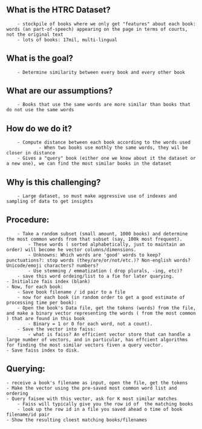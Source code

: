## What is the HTRC Dataset?
        - stockpile of books where we only get "features" about each book: words (an part-of-speech) appearing on the page in terms of courts, not the original text
        - lots of books: 17mil, multi-lingual

## What is the goal?
        - Determine similarity between every book and every other book


## What are our assumptions?
        - Books that use the same words are more similar than books that do not use the same words

## How do we do it?
        - Compute distance between each book according to the words used
                - When two books use mothly the same words, they wil be closer in distance
        - Gives a "query" book (either one we know about it the dataset or a new one), we can find the most similar books in the dataset

## Why is this challenging?
        - Large dataset, so must make aggressive use of indexes and sampling of data to get insights


## Procedure:
        - Take a random subset (small amount, 1000 books) and determine the most common words from that subset (say, 100k most frequent).
        	- These words ( sorted alphabetically, just to maintain an order) will become he vector columns/dimensions.
        	- Unknowns: Which words are 'good' words to keep? punctuations?: stop words (they/are/or/not/etc.)? Non-english words? Unicode/emoji characters? numbers? 
			- Use stemming / emmatization ( drop plurals, -ing, etc)?
		- save this word ordeing/list to a fie for later quarying.
	- Initialize fais index (blank)
	- Now, for each book:
		- Save book filename / id pair to a file
		- now for each book (in random order to get a good estimate of processing time per book):
		- Open the book's Data file, get the tokens (words) from the file, and make a binary vector representing the words ( from the most common ) that are found in this book
			- Binary = 1 or 0 for each word, not a count).
		- Save the vector into faiss:
			- what is faiss? An efficient vector store that can handle a large number of vectors, and in particular, has effcient algorithms for finding the most similar vectors fiven a query vector.
	- Save faiss index to disk.

## Querying: 
	- receive a book's filename as input, open the file, get the tokens
	- Make the vector using the pre-saved most common word list and ordering
	- Query faisee with this vector, ask for K most similar matches
		- Faiss will typically give you the row id of  the matching books
		- look up the row id in a file you saved ahead o time of book filename/id pair
	- Show the resulting cloest matching books/filenames

